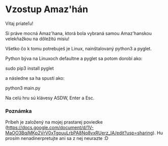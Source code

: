 # Vzostup Amaz'hán

Vitaj priateľu!

Si práve mocná Amaz'hana, ktorá bola vybraná samou Amaz'hanskou velekňažkou na dôležitú misiu!

Všetko čo k tomu potrebuješ je Linux, nainštalovaný python3 a pyglet.

Python býva na Linuxoch defaultne a pyglet sa potom dorobí ako:

sudo pip3 install pyglet

a následne sa ha spustí ako:

python3 main.py

Na celú hru sú klávesy ASDW, Enter a Esc.

### Poznámka

Príbeh je založený na mojej prastarej poviedke (https://docs.google.com/document/d/1V-MaOO3BqjMKp2VrV0xTgpuuLrbPA8Nq8vxRUerz_IA/edit?usp=sharing). Hu prosím nenadinerpretujte ani sa z nej neurazte :D
